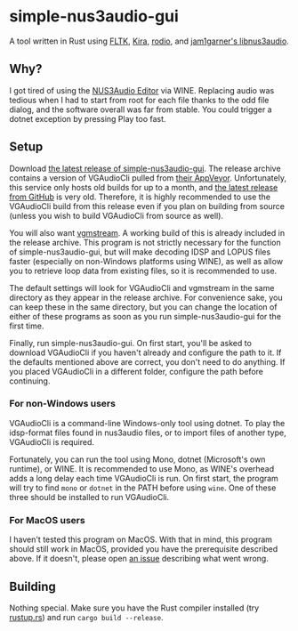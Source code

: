 # simple-nus3audio-gui
A tool written in Rust using [FLTK](https://www.fltk.org/), [Kira](https://github.com/tesselode/kira), [rodio](https://github.com/RustAudio/rodio), and [jam1garner's libnus3audio](https://github.com/jam1garner/libnus3audio).

## Why?
I got tired of using the [NUS3Audio Editor](https://gamebanana.com/tools/6927) via WINE. Replacing audio was tedious when I had to start from root for each file thanks to the odd file dialog, and the software overall was far from stable. You could trigger a dotnet exception by pressing Play too fast.

## Setup
Download [the latest release of simple-nus3audio-gui](https://github.com/EthanWeegee/simple-nus3audio-gui/releases/latest). The release archive contains a version of VGAudioCli pulled from [their AppVeyor](https://ci.appveyor.com/project/Thealexbarney/VGAudio/build/artifacts). Unfortunately, this service only hosts old builds for up to a month, and [the latest release from GitHub](https://github.com/Thealexbarney/VGAudio/releases/latest) is very old. Therefore, it is highly recommended to use the VGAudioCli build from this release even if you plan on building from source (unless you wish to build VGAudioCli from source as well).

You will also want [vgmstream](https://github.com/vgmstream/vgmstream/releases/latest). A working build of this is already included in the release archive. This program is not strictly necessary for the function of simple-nus3audio-gui, but will make decoding IDSP and LOPUS files faster (especially on non-Windows platforms using WINE), as well as allow you to retrieve loop data from existing files, so it is recommended to use.

The default settings will look for VGAudioCli and vgmstream in the same directory as they appear in the release archive. For convenience sake, you can keep these in the same directory, but you can change the location of either of these programs as soon as you run simple-nus3audio-gui for the first time.

Finally, run simple-nus3audio-gui. On first start, you'll be asked to download VGAudioCli if you haven't already and configure the path to it. If the defaults mentioned above are correct, you don't need to do anything. If you placed VGAudioCli in a different folder, configure the path before continuing.

### For non-Windows users
VGAudioCli is a command-line Windows-only tool using dotnet. To play the idsp-format files found in nus3audio files, or to import files of another type, VGAudioCli is required.

Fortunately, you can run the tool using Mono, dotnet (Microsoft's own runtime), or WINE. It is recommended to use Mono, as WINE's overhead adds a long delay each time VGAudioCli is run. On first start, the program will try to find `mono` or `dotnet` in the PATH before using `wine`. One of these three should be installed to run VGAudioCli.

### For MacOS users
I haven't tested this program on MacOS. With that in mind, this program should still work in MacOS, provided you have the prerequisite described above. If it doesn't, please open [an issue](https://github.com/EthanWeegee/simple-nus3audio-gui/issues) describing what went wrong.

## Building
Nothing special. Make sure you have the Rust compiler installed (try [rustup.rs](https://rustup.rs/)) and run `cargo build --release`.

